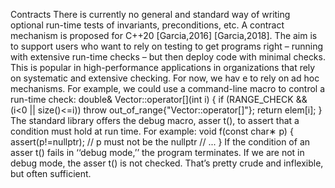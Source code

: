 Contracts
There is currently no general and standard way of writing optional run-time tests of invariants, preconditions, etc. A contract mechanism is proposed for C++20 [Garcia,2016] [Garcia,2018]. The
aim is to support users who want to rely on testing to get programs right – running with extensive
run-time checks – but then deploy code with minimal checks. This is popular in high-performance
applications in organizations that rely on systematic and extensive checking.
For now, we hav e to rely on ad hoc mechanisms. For example, we could use a command-line
macro to control a run-time check:
double& Vector::operator[](int i)
{
if (RANGE_CHECK && (i<0 || size()<=i))
throw out_of_range{"Vector::operator[]"};
return elem[i];
}
The standard library offers the debug macro, asser t(), to assert that a condition must hold at run
time. For example:
void f(const char∗ p)
{
assert(p!=nullptr); // p must not be the nullptr
// ...
}
If the condition of an asser t() fails in ‘‘debug mode,’’ the program terminates. If we are not in
debug mode, the asser t() is not checked. That’s pretty crude and inflexible, but often sufficient.
